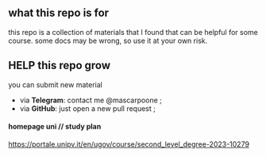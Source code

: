 ## what this repo is for

this repo is a collection of materials that I found that can be helpful for some course.
some docs may be wrong, so use it at your own risk.

## HELP this repo grow

you can submit new material
* via **Telegram**: contact me @mascarpoone ;
* via **GitHub**: just open a new pull request ;

#### homepage uni // study plan
https://portale.unipv.it/en/ugov/course/second_level_degree-2023-10279